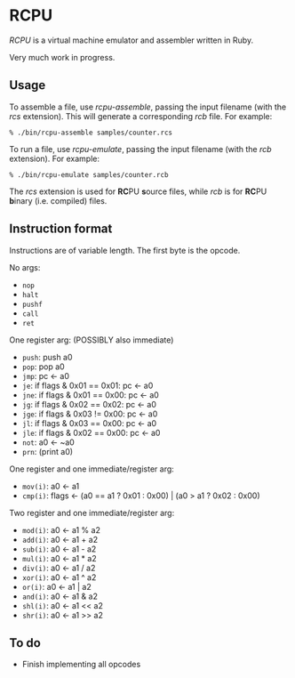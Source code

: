 # RCPU

_RCPU_ is a virtual machine emulator and assembler written in Ruby.

Very much work in progress.

## Usage

To assemble a file, use _rcpu-assemble_, passing the input filename (with the _rcs_ extension). This will generate a corresponding _rcb_ file. For example:

	% ./bin/rcpu-assemble samples/counter.rcs

To run a file, use _rcpu-emulate_, passing the input filename (with the _rcb_ extension). For example:

	% ./bin/rcpu-emulate samples/counter.rcb

The _rcs_ extension is used for **RC**PU **s**ource files, while _rcb_ is for **RC**PU **b**inary (i.e. compiled) files.

## Instruction format

Instructions are of variable length. The first byte is the opcode.

No args:

* `nop`
* `halt`
* `pushf`
* `call`
* `ret`

One register arg: (POSSIBLY also immediate)

* `push`: push a0
* `pop`:  pop a0
* `jmp`:  pc ← a0
* `je`:   if flags & 0x01 == 0x01: pc ← a0
* `jne`:  if flags & 0x01 == 0x00: pc ← a0
* `jg`:   if flags & 0x02 == 0x02: pc ← a0
* `jge`:  if flags & 0x03 != 0x00: pc ← a0
* `jl`:   if flags & 0x03 == 0x00: pc ← a0
* `jle`:  if flags & 0x02 == 0x00: pc ← a0
* `not`:  a0 ← ~a0
* `prn`:  (print a0)

One register and one immediate/register arg:

* `mov(i)`: a0 ← a1
* `cmp(i)`: flags ← (a0 == a1 ? 0x01 : 0x00) | (a0 > a1 ? 0x02 : 0x00)

Two register and one immediate/register arg:

* `mod(i)`: a0 ← a1 % a2
* `add(i)`: a0 ← a1 + a2
* `sub(i)`: a0 ← a1 - a2
* `mul(i)`: a0 ← a1 * a2
* `div(i)`: a0 ← a1 / a2
* `xor(i)`: a0 ← a1 ^ a2
* `or(i)`:  a0 ← a1 | a2
* `and(i)`: a0 ← a1 & a2
* `shl(i)`: a0 ← a1 << a2
* `shr(i)`: a0 ← a1 >> a2

## To do

* Finish implementing all opcodes
